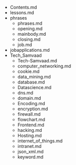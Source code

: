 - Contents.md
- lessons.md
- phrases
  - phrases.md
  - opening.md
  - mainbody.md
  - closing.md
  - job.md
- jobapplications.md
- Tech_Samvaad
  - Tech-Samvaad.md
  - computer_networking.md
  - cookie.md
  - data_mining.md
  - database.md
  - Datascience.md
  - dns.md
  - domain.md
  - Encoding.md
  - encryption.md
  - firewall.md
  - flowchart.md
  - Frontend.md
  - hacking.md
  - Hosting.md
  - internet_of_things.md
  - intranet.md
  - json_xml.md
  - keyword.md
  